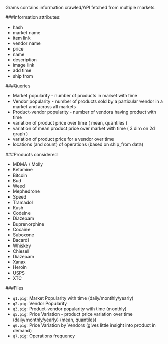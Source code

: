 Grams contains information crawled/API fetched from multiple markets. 

###Information attributes:
* hash
* market name
* item link
* vendor name
* price
* name
* description
* image link
* add time
* ship from

###Queries
* Market popularity - number of products in market with time
* Vendor popularity - number of products sold by a particular vendor in a market and across all markets
* Product-vendor popularity - number of vendors having product with time
* variation of product price over time ( mean, quantiles )
* variation of mean product price over market with time ( 3 dim on 2d graph )
* variation of product price for a vendor over time
* locations (and count) of operations (based on ship_from data)

###Products considered
* MDMA / Molly
* Ketamine
* Bitcoin
* Bud
* Weed
* Mephedrone
* Speed
* Tramadol
* Kush
* Codeine
* Diazepam
* Buprenorphine
* Cocaine
* Suboxone
* Bacardi
* Whiskey
* Chiesel
* Diazepam
* Xanax
* Heroin
* USPS
* XTC

###Files
* `q1.pig`: Market Popularity with time (daily/monthly/yearly)
* `q2.pig`: Vendor Popularity
* `q3.pig`: Product-vendor popularity with time (monthly)
* `q5.pig`: Price Variation - product price variation over time (daily/monthly/yearly) (mean, quantiles)
* `q6.pig`: Price Variation by Vendors (gives little insight into product in demand)
* `q7.pig`: Operations frequency

